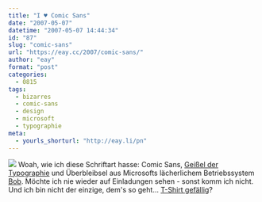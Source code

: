 ```yaml
---
title: "I ♥︎ Comic Sans"
date: "2007-05-07"
datetime: "2007-05-07 14:44:34"
id: "87"
slug: "comic-sans"
url: "https://eay.cc/2007/comic-sans/"
author: "eay"
format: "post"
categories:
  - 0815
tags:
  - bizarres
  - comic-sans
  - design
  - microsoft
  - typographie
meta:
  - yourls_shorturl: "http://eay.li/pn"
---
```


![](/uploads/2007/comicsans.gif) Woah, wie ich diese Schriftart hasse: Comic Sans, [Geißel der Typographie](http://www.mac-essentials.de/index.php/mac/article/18315/) und Überbleibsel aus Microsofts lächerlichem Betriebssystem [Bob](http://en.wikipedia.org/wiki/Microsoft_Bob). Möchte ich nie wieder auf Einladungen sehen - sonst komm ich nicht. Und ich bin nicht der einzige, dem's so geht... [T-Shirt gefällig](http://www.bancomicsans.com/home.html)?

